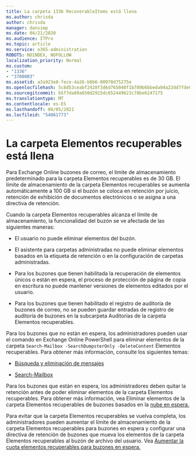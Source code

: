 ```yaml
---
title: La carpeta 1336 RecoverableItems está llena
ms.author: chrisda
author: chrisda
manager: dansimp
ms.date: 04/21/2020
ms.audience: ITPro
ms.topic: article
ms.service: o365-administration
ROBOTS: NOINDEX, NOFOLLOW
localization_priority: Normal
ms.custom:
- "1336"
- "3700003"
ms.assetid: a3a923e8-fece-4a26-b8b6-00970d75275e
ms.openlocfilehash: 5c8d53ceabf2428f3d6d765040f1b789b6bbeda04a22dd7fde0d2d728fd17d93
ms.sourcegitcommit: b5f7da89a650d2915dc652449623c78be6247175
ms.translationtype: MT
ms.contentlocale: es-ES
ms.lasthandoff: 08/05/2021
ms.locfileid: "54061773"
---
```

# <a name="the-recoverable-items-folder-is-full"></a>La carpeta Elementos recuperables está llena

Para Exchange Online buzones de correo, el límite de almacenamiento predeterminado para la carpeta Elementos recuperables es de 30 GB. El límite de almacenamiento de la carpeta Elementos recuperables se aumenta automáticamente a 100 GB si el buzón se coloca en retención por juicio, retención de exhibición de documentos electrónicos o se asigna a una directiva de retención.

Cuando la carpeta Elementos recuperables alcanza el límite de almacenamiento, la funcionalidad del buzón se ve afectada de las siguientes maneras:

- El usuario no puede eliminar elementos del buzón.

- El asistente para carpetas administradas no puede eliminar elementos basados en la etiqueta de retención o en la configuración de carpetas administradas.

- Para los buzones que tienen habilitada la recuperación de elementos únicos o están en espera, el proceso de protección de página de copia en escritura no puede mantener versiones de elementos editados por el usuario.

- Para los buzones que tienen habilitado el registro de auditoría de buzones de correo, no se pueden guardar entradas de registro de auditoría de buzones en la subcarpeta Auditorías de la carpeta Elementos recuperables.

Para los buzones que no están en espera, los administradores pueden usar el comando en Exchange Online PowerShell para eliminar elementos de la carpeta `Search-Mailbox -SearchDumpsterOnly -DeleteContent` Elementos recuperables. Para obtener más información, consulte los siguientes temas:

- [Búsqueda y eliminación de mensajes](https://docs.microsoft.com/microsoft-365/compliance/search-for-and-delete-messagesadmin-help)

- [Search-Mailbox](https://docs.microsoft.com/powershell/module/exchange/mailboxes/Search-Mailbox)

Para los buzones que están en espera, los administradores deben quitar la retención antes de poder eliminar elementos de la carpeta Elementos recuperables. Para obtener más información, vea Eliminar elementos de la carpeta Elementos recuperables de buzones basados en la [nube en espera.](https://docs.microsoft.com/microsoft-365/compliance/delete-items-in-the-recoverable-items-folder-of-mailboxes-on-hold)

Para evitar que la carpeta Elementos recuperables se vuelva completa, los administradores pueden aumentar el límite de almacenamiento de la carpeta Elementos recuperables para buzones en espera y configurar una directiva de retención de buzones que mueva los elementos de la carpeta Elementos recuperables al buzón de archivo del usuario. Vea [Aumentar la cuota elementos recuperables para buzones en espera.](https://docs.microsoft.com/microsoft-365/compliance/increase-the-recoverable-quota-for-mailboxes-on-hold)
